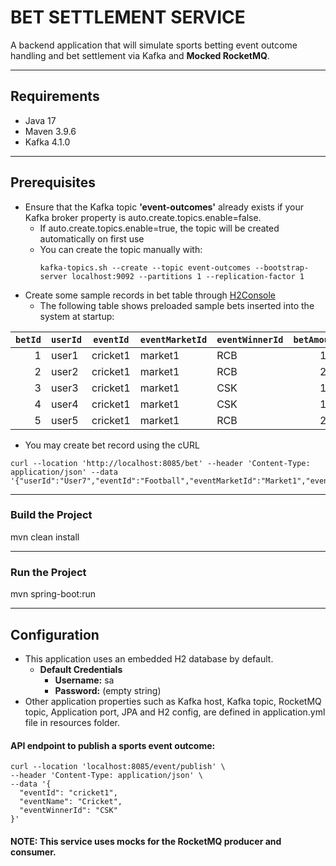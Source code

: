 # BET SETTLEMENT SERVICE

A backend application that will simulate sports betting event outcome handling and bet settlement via Kafka and **Mocked RocketMQ**.

---

## Requirements
- Java 17
- Maven 3.9.6
- Kafka 4.1.0

---

## Prerequisites
- Ensure that the Kafka topic **'event-outcomes'** already exists if your Kafka broker property is auto.create.topics.enable=false.
  - If auto.create.topics.enable=true, the topic will be created automatically on first use
  - You can create the topic manually with:
    ```shell
    kafka-topics.sh --create --topic event-outcomes --bootstrap-server localhost:9092 --partitions 1 --replication-factor 1
    ```
- Create some sample records in bet table through [H2Console](http://localhost:8085/h2-console)    
  - The following table shows preloaded sample bets inserted into the system at startup:

| `betId` | `userId` | `eventId` | `eventMarketId` | `eventWinnerId` | `betAmount` |
|--------:|----------|-----------|------------------|------------------|------------:|
| 1       | user1    | cricket1  | market1          | RCB              | 100         |
| 2       | user2    | cricket1  | market1          | RCB              | 200         |
| 3       | user3    | cricket1  | market1          | CSK              | 150         |
| 4       | user4    | cricket1  | market1          | CSK              | 150         |
| 5       | user5    | cricket1  | market1          | RCB              | 250         |

  - You may create bet record using the cURL
  ```shell
curl --location 'http://localhost:8085/bet' --header 'Content-Type: application/json' --data '{"userId":"User7","eventId":"Football","eventMarketId":"Market1","eventWinnerId":"Team123","betAmount":500}'
  ```



---

### Build the Project

mvn clean install

---

### Run the Project

mvn spring-boot:run

---

## Configuration

- This application uses an embedded H2 database by default.
  - **Default Credentials**
    - **Username:** sa
    - **Password:** (empty string)
- Other application properties such as Kafka host, Kafka topic, RocketMQ topic, Application port, JPA and H2 config, are defined in application.yml file in resources folder.    

#### API endpoint to publish a sports event outcome:
```shell
curl --location 'localhost:8085/event/publish' \
--header 'Content-Type: application/json' \
--data '{
  "eventId": "cricket1",
  "eventName": "Cricket",
  "eventWinnerId": "CSK"
}'
```
#### **NOTE:** This service uses mocks for the RocketMQ producer and consumer. 